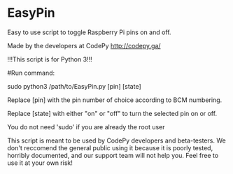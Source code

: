 # EasyPin
Easy to use script to toggle Raspberry Pi pins on and off.

Made by the developers at CodePy
http://codepy.ga/

!!!This script is for Python 3!!!

#Run command:

sudo python3 /path/to/EasyPin.py [pin] [state]

Replace [pin] with the pin number of choice according to BCM numbering.

Replace [state] with either "on" or "off" to turn the selected pin on or off.

You do not need 'sudo' if you are already the root user

This script is meant to be used by CodePy developers and beta-testers. We don't reccomend the general public using it because it is poorly tested, horribly documented, and our support team will not help you. Feel free to use it at your own risk!

